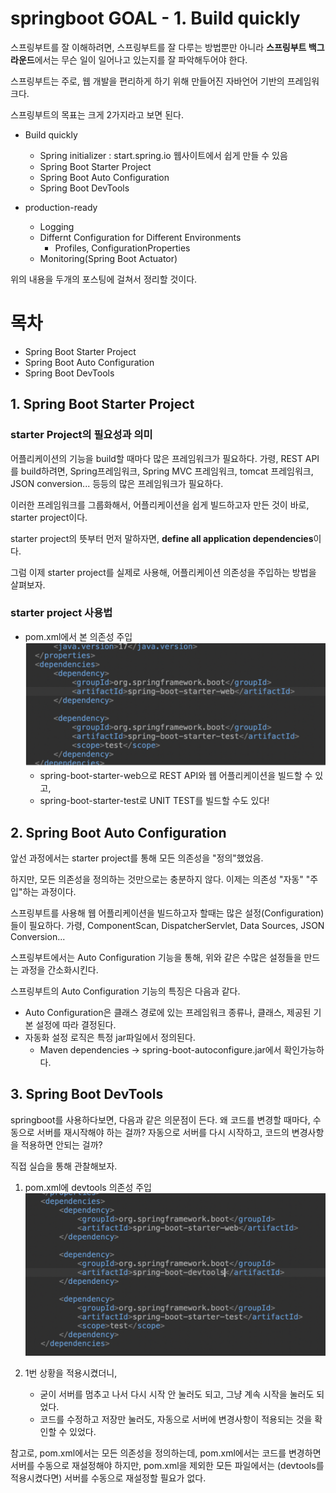 # springboot GOAL - 1. Build quickly

스프링부트를 잘 이해하려면, 스프링부트를 잘 다루는 방법뿐만 아니라 **스프링부트 백그라운드**에서는 무슨 일이 일어나고 있는지를 잘 파악해두어야 한다.

스프링부트는 주로, 웹 개발을 편리하게 하기 위해 만들어진 자바언어 기반의 프레임워크다. 

스프링부트의 목표는 크게 2가지라고 보면 된다.

- Build quickly
    - Spring initializer : start.spring.io 웹사이트에서 쉽게 만들 수 있음
    - Spring Boot Starter Project
    - Spring Boot Auto Configuration
    - Spring Boot DevTools

- production-ready
    - Logging
    - Differnt Configuration for Different Environments
        - Profiles, ConfigurationProperties
    - Monitoring(Spring Boot Actuator)

위의 내용을 두개의 포스팅에 걸쳐서 정리할 것이다.

# 목차

- Spring Boot Starter Project
- Spring Boot Auto Configuration
- Spring Boot DevTools

## 1. Spring Boot Starter Project

### starter Project의 필요성과 의미

어플리케이션의 기능을 build할 때마다 많은 프레임워크가 필요하다. 가령, REST API를 build하려면, Spring프레임워크, Spring MVC 프레임워크, tomcat 프레임워크, JSON conversion... 등등의 많은 프레임워크가 필요하다.

이러한 프레임워크를 그룹화해서, 어플리케이션을 쉽게 빌드하고자 만든 것이 바로, starter project이다. 

starter project의 뜻부터 먼저 말하자면, **define all application dependencies**이다.

그럼 이제 starter project를 실제로 사용해, 어플리케이션 의존성을 주입하는 방법을 살펴보자.

### starter project 사용법

- pom.xml에서 본 의존성 주입
    ![Alt text](images/image3.png)
    - spring-boot-starter-web으로 REST API와 웹 어플리케이션을 빌드할 수 있고,
    - spring-boot-starter-test로 UNIT TEST를 빌드할 수도 있다!

## 2. Spring Boot Auto Configuration

앞선 과정에서는 starter project를 통해 모든 의존성을 "정의"했었음.

하지만, 모든 의존성을 정의하는 것만으로는 충분하지 않다. 이제는 의존성 "자동" "주입"하는 과정이다.

스프링부트를 사용해 웹 어플리케이션을 빌드하고자 할때는 많은 설정(Configuration)들이 필요하다. 가령, ComponentScan, DispatcherServlet, Data Sources, JSON Conversion...

스프링부트에서는 Auto Configuration 기능을 통해, 위와 같은 수많은 설정들을 만드는 과정을 간소화시킨다.

스프링부트의 Auto Configuration 기능의 특징은 다음과 같다.
- Auto Configuration은 클래스 경로에 있는 프레임워크 종류나, 클래스, 제공된 기본 설정에 따라 결정된다.
- 자동화 설정 로직은 특정 jar파일에서 정의된다.
    - Maven dependencies -> spring-boot-autoconfigure.jar에서 확인가능하다.

## 3. Spring Boot DevTools

springboot를 사용하다보면, 다음과 같은 의문점이 든다. 왜 코드를 변경할 때마다, 수동으로 서버를 재시작해야 하는 걸까? 자동으로 서버를 다시 시작하고, 코드의 변경사항을 적용하면 안되는 걸까?

직접 실습을 통해 관찰해보자.

1. pom.xml에 devtools 의존성 주입
    ![Alt text](images/image4.png)

2. 1번 상황을 적용시켰더니,
    - 굳이 서버를 멈추고 나서 다시 시작 안 눌러도 되고, 그냥 계속 시작을 눌러도 되었다.
    - 코드를 수정하고 저장만 눌러도, 자동으로 서버에 변경사항이 적용되는 것을 확인할 수 있었다.

참고로, pom.xml에서는 모든 의존성을 정의하는데, pom.xml에서는 코드를 변경하면 서버를 수동으로 재설정해야 하지만, pom.xml을 제외한 모든 파일에서는 (devtools를 적용시켰다면) 서버를 수동으로 재설정할 필요가 없다.
